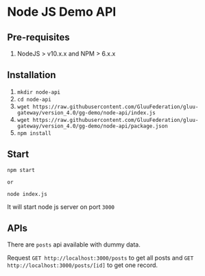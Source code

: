 # Node JS Demo API

## Pre-requisites

1. NodeJS > v10.x.x and NPM > 6.x.x

## Installation

1. `mkdir node-api`
1. `cd node-api`
1. `wget https://raw.githubusercontent.com/GluuFederation/gluu-gateway/version_4.0/gg-demo/node-api/index.js`
1. `wget https://raw.githubusercontent.com/GluuFederation/gluu-gateway/version_4.0/gg-demo/node-api/package.json`
1. `npm install`

## Start

```
npm start

or

node index.js
```

It will start node js server on port `3000`

## APIs

There are `posts` api available with dummy data.

Request `GET http://localhost:3000/posts` to get all posts and `GET http://localhost:3000/posts/[id]` to get one record.  
